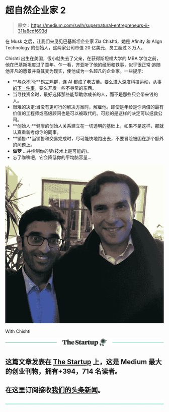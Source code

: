 # 超自然企业家 2

> 原文：<https://medium.com/swlh/supernatural-entrepreneurs-ii-311a8cdf693d>

在 Musk 之后，让我们来见见巴基斯坦企业家 Zia Chishti，她是 Afinity 和 Align Technology 的创始人，这两家公司市值 20 亿美元，员工超过 3 万人。

Chishti 出生在美国，很小就失去了父亲，在获得斯坦福大学的 MBA 学位之前，他在巴基斯坦度过了童年。乍一看，齐亚听了他的经历和轶事，似乎很正常:追随他非凡的愿景并将其变为现实，使他成为一名超凡的企业家。一些提示:

*   **与众不同:**鹤立鸡群，连 AI 都成了老古董。要么进入深度科技运动，从事[的下一件事](/swlh/and-then-whats-next-6605beb6913)，要么开发一些不寻常的东西。
*   当寻找资金时，最好选择那些能帮助你成长的人，而不是那些只会带来钱的人。
*   艰难的决定:当没有更可行的解决方案时，解雇他。即使是年龄是你两倍的最有价值的工程师或高级顾问也是可以被取代的。可悲的是这样的决定可以拯救公司。
*   **创始人:**健康的创始人关系建立在一切透明的基础上，如果不是这样，那就认真重新考虑你的同事。
*   **销售:**当销售和交易完成时，尽可能快地跑出去，不要冒险被困在那个额外的问题上。
*   **做梦** …并控制你的梦(技术上是可能的)。
*   忘了咖啡吧，它会降低你的平均脑容量…

![](img/956b885c3ccac8e1dd2d434f35d6dd25.png)

With Chishti

[![](img/308a8d84fb9b2fab43d66c117fcc4bb4.png)](https://medium.com/swlh)

## 这篇文章发表在 [The Startup](https://medium.com/swlh) 上，这是 Medium 最大的创业刊物，拥有+394，714 名读者。

## 在这里订阅接收[我们的头条新闻](http://growthsupply.com/the-startup-newsletter/)。

[![](img/b0164736ea17a63403e660de5dedf91a.png)](https://medium.com/swlh)